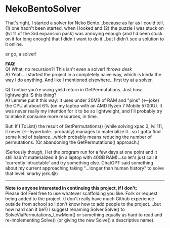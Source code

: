 ﻿# NekoBentoSolver

That's right, I started a solver for Neko Bento...because as far as I could tell, (1) one hadn't been started, when I looked and (2) the puzzle I was stuck on (lvl 11 of the 3rd expansion pack) was annoying enough (and I'd been stuck on it for long enough) that I didn't want to do it...but I didn't see a solution to it online.

er go, a solver!

**FAQ!**  
Q) What, no recursion?! This isn't even a solver! *throws desk*  
A) Yeah...I started the project in a completely naive way, which is kinda the way I do anything.  And like I mentioned elsewhere...first try at a solver.

Q) I notice you're using yield return in GetPermutations.  Just how lightweight IS this thing?  
A) Lemme put it this way: It uses under 20MB of RAM and "pins" (<--joke) the CPU at about 6% (on my laptop with an AMD Ryzen 7 Mobile 5700U).  It was never really my intention for it to be so lightweight, and I'll probably try to make it consume more resources, in time.  

But! If I ToList() the result of GetPermutations() (while solving xpac 3, lvl 11), it never (<--hyperbole...probably) manages to materialize it...so I gotta find some kind of balance...which probably means reducing the number of permutations.  (Or abandoning the GetPermutations() approach.)  

(Seriously though, I let the program run for a few days at one point and it still hadn't materialized it (in a laptop with 40GB RAM)...so let's just call it 'currently intractable' and try something else.  ChatGPT said something about my current approaching taking "...longer than human history" to solve that level.  snarky jerk.😂)

---
  
**Note to anyone interested in continuing this project, if I don't:**  
Please do!  Feel free to use whatever scaffolding you like. Fork or request being added to the project.  (I don't really have much Github experience outside from school so I don't know how to add people to the project....but how hard can it be?)  I suggest renaming Solver.Solve() to SolveViaPermutations_LowMem() or something equally as hard to read and re-implementing Solve() (or giving the new Solve() a descriptive name).  
